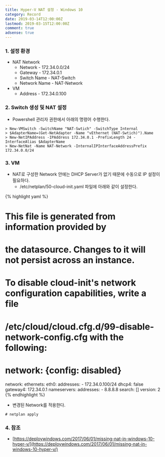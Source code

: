 ```yaml
---
title: Hyper-V NAT 설정 - Windows 10
category: Record
date: 2019-03-14T12:00:00Z
lastmod: 2019-03-15T12:00:00Z
comment: true
adsense: true
---
```


### 1. 설정 환경

* NAT Network
  * Network - 172.34.0.0/24
  * Gateway - 172.34.0.1
  * Switch Name - NAT-Switch
  * Network Name - NAT-Network
* VM
  * Address - 172.34.0.100

### 2. Switch 생성 및 NAT 설정

* Powershell 관리자 권한에서 아래의 명령어 수행한다.

~~~
> New-VMSwitch -SwitchName "NAT-Swtich" -SwitchType Internal
> $AdapterName=(Get-NetAdapter -Name "vEthernet (NAT-Swtich)").Name
> New-NetIPAddress -IPAddress 172.34.0.1 -PrefixLength 24 -InterfaceAlias $AdapterName
> New-NetNat -Name NAT-Network -InternalIPInterfaceAddressPrefix 172.34.0.0/24
~~~

### 3. VM

* NAT로 구성한 Network 안에는 DHCP Server가 없기 때문에 수동으로 IP 설정이 필요하다.
  * /etc/netplan/50-cloud-init.yaml 파일에 아래와 같이 설정한다.

{% highlight yaml %}
# This file is generated from information provided by
# the datasource.  Changes to it will not persist across an instance.
# To disable cloud-init's network configuration capabilities, write a file
# /etc/cloud/cloud.cfg.d/99-disable-network-config.cfg with the following:
# network: {config: disabled}
network:
    ethernets:
        eth0:
            addresses:
            - 172.34.0.100/24
            dhcp4: false
            gateway4: 172.34.0.1
            nameservers:
                addresses:
                - 8.8.8.8
                search: []
    version: 2
{% endhighlight %}

* 변경된 Network를 적용한다.

~~~
# netplan apply
~~~

### 4. 참조
* [https://deploywindows.com/2017/06/01/missing-nat-in-windows-10-hyper-v/](https://deploywindows.com/2017/06/01/missing-nat-in-windows-10-hyper-v/)